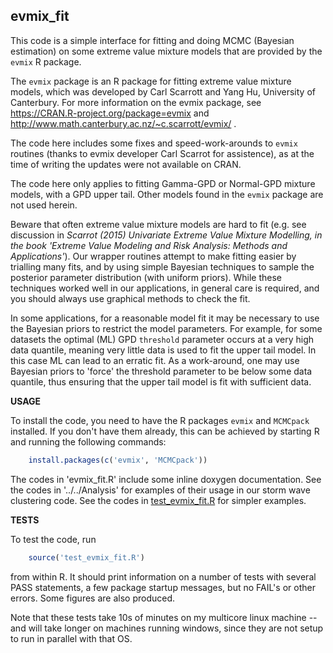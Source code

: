 **evmix_fit**
-------------

This code is a simple interface for fitting and doing MCMC (Bayesian
estimation) on some extreme value mixture models that are provided by the
`evmix` R package. 

The `evmix` package is an R package for fitting extreme value mixture models,
which was developed by Carl Scarrott and Yang Hu, University of Canterbury. For
more information on the evmix package, see
https://CRAN.R-project.org/package=evmix and
http://www.math.canterbury.ac.nz/~c.scarrott/evmix/ .

The code here includes some fixes and speed-work-arounds to `evmix` routines
(thanks to evmix developer Carl Scarrot for assistence), as at the time of
writing the updates were not available on CRAN.

The code here only applies to fitting Gamma-GPD or Normal-GPD mixture models,
with a GPD upper tail. Other models found in the `evmix` package are not
used herein.

Beware that often extreme value mixture models are hard to fit (e.g. see
discussion in *Scarrot (2015) Univariate Extreme Value Mixture Modelling, in
the book 'Extreme Value Modeling and Risk Analysis: Methods and
Applications'*). Our wrapper routines attempt to make fitting easier by
trialling many fits, and by using simple Bayesian techniques to sample the
posterior parameter distribution (with uniform priors). While these techniques
worked well in our applications, in general care is required, and you should always
use graphical methods to check the fit.

In some applications, for a reasonable model fit it may be necessary to use
the Bayesian priors to restrict the model parameters. For example, for some
datasets the optimal (ML) GPD `threshold` parameter occurs at a very high data
quantile, meaning very little data is used to fit the upper tail model. In this
case ML can lead to an erratic fit. As a work-around, one may use Bayesian
priors to 'force' the threshold parameter to be below some data quantile, thus
ensuring that the upper tail model is fit with sufficient data. 


**USAGE**

To install the code, you need to have the R packages `evmix` and `MCMCpack` installed.
If you don't have them already, this can be achieved by starting R and running
the following commands:
```r
    install.packages(c('evmix', 'MCMCpack'))
```

The codes in 'evmix_fit.R' include some inline doxygen documentation. See the
codes in '../../Analysis' for examples of their usage in our storm wave
clustering code. See the codes in [test_evmix_fit.R](test_evmix_fit.R) for
simpler examples.

**TESTS**

To test the code, run
```r
    source('test_evmix_fit.R') 
```

from within R. It should print information on a number of tests with several PASS
statements, a few package startup messages, but no FAIL's or other errors. Some
figures are also produced.

Note that these tests take 10s of minutes on my multicore linux machine --
and will take longer on machines running windows, since they are not setup to
run in parallel with that OS. 
